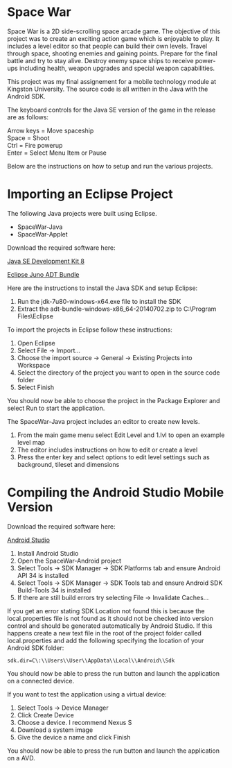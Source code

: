 # Space War

Space War is a 2D side-scrolling space arcade game. The objective of this project was to create an exciting action game which is enjoyable to play. It includes a level editor so that people can build their own levels. Travel through space, shooting enemies and gaining points. Prepare for the final battle and try to stay alive. Destroy enemy space ships to receive power-ups including health, weapon upgrades and special weapon capabilities.

This project was my final assignement for a mobile technology module at Kingston University. The source code is all written in the Java with the Android SDK. 

The keyboard controls for the Java SE version of the game in the release are as follows:

Arrow keys = Move spaceship  
Space = Shoot  
Ctrl = Fire powerup  
Enter = Select Menu Item or Pause

Below are the instructions on how to setup and run the various projects.

Importing an Eclipse Project
============================

The following Java projects were built using Eclipse. 

* SpaceWar-Java
* SpaceWar-Applet

Download the required software here:

[Java SE Development Kit 8](https://drive.google.com/file/d/1V_ev8PK-3MofeY2Rk7cX-4J8815zqGsZ/view?usp=drive_link)

[Eclipse Juno ADT Bundle](https://drive.google.com/file/d/1UYRXzRgVR7R7XbJyDK7sxaEAi6Wh_Hmn/view?usp=sharing)

Here are the instructions to install the Java SDK and setup Eclipse:

1. Run the jdk-7u80-windows-x64.exe file to install the SDK
2. Extract the adt-bundle-windows-x86_64-20140702.zip to C:\Program Files\Eclipse

To import the projects in Eclipse follow these instructions:

1. Open Eclipse
2. Select File -> Import... 
3. Choose the import source -> General -> Existing Projects into Workspace
4. Select the directory of the project you want to open in the source code folder
5. Select Finish

You should now be able to choose the project in the Package Explorer and select Run to start the application.

The SpaceWar-Java project includes an editor to create new levels.

1. From the main game menu select Edit Level and 1.lvl to open an example level map
3. The editor includes instructions on how to edit or create a level
4. Press the enter key and select options to edit level settings such as background, tileset and dimensions

Compiling the Android Studio Mobile Version
===========================================

Download the required software here:

[Android Studio](https://drive.google.com/file/d/1ZwvjCGVGCP0qfyri5DHjviEQRVc_IOu1/view?usp=drive_link)

1. Install Android Studio
2. Open the SpaceWar-Android project
3. Select Tools -> SDK Manager -> SDK Platforms tab and ensure Android API 34 is installed
4. Select Tools -> SDK Manager -> SDK Tools tab and ensure Android SDK Build-Tools 34 is installed
5. If there are still build errors try selecting File -> Invalidate Caches...

If you get an error stating SDK Location not found this is because the local.properties file is not found as it should not be checked into version control and should be generated automatically by Android Studio. If this happens create a new text file in the root of the project folder called local.properties and add the following specifying the location of your Android SDK folder:

```
sdk.dir=C\:\\Users\\User\\AppData\\Local\\Android\\Sdk
```

You should now be able to press the run button and launch the application on a connected device.

If you want to test the application using a virtual device:

1. Select Tools -> Device Manager
2. Click Create Device
3. Choose a device. I recommend Nexus S
4. Download a system image 
5. Give the device a name and click Finish

You should now be able to press the run button and launch the application on a AVD.









